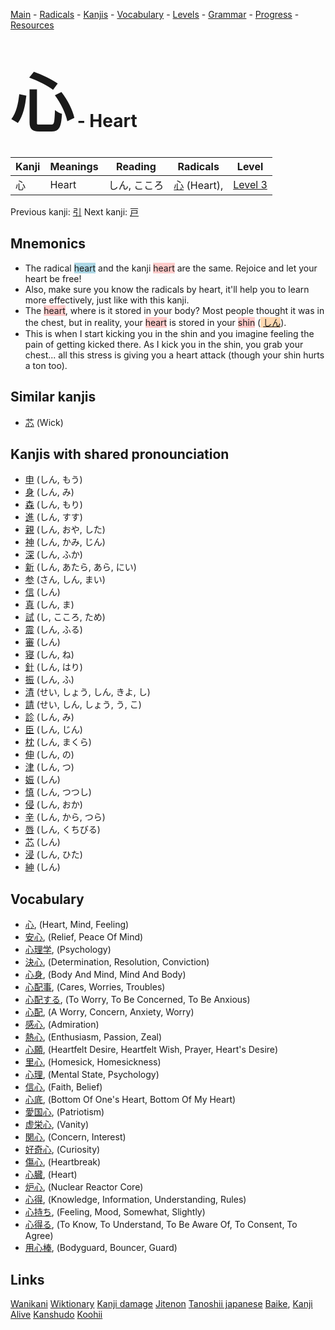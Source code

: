 <style> bigfont {font-size: 100px}</style>
[Main](../README.md) -
[Radicals](../radicals.md) -
[Kanjis](../kanjis.md) -
[Vocabulary](../vocabulary.md) -
[Levels](../levels.md) -
[Grammar](../grammar.md) - 
[Progress](../progress.md) -
[Resources](../resources.md)
# <bigfont> 心</bigfont> - Heart 

| Kanji | Meanings | Reading | Radicals | Level |
| --- | --- | --- | --- | --- |
| 心 | Heart | しん, こころ | [心](../radicals/心.md) (Heart),  | [Level 3](../levels/wk_level3.md) |

Previous kanji: [引](引.md) Next kanji: [戸](戸.md) 

## Mnemonics
 * The radical <span style="background-color:#ADD8E6"> heart</span> and the kanji <span style="background-color:#ffcccb"> heart</span> are the same. Rejoice and let your heart be free!
* Also, make sure you know the radicals by heart, it'll help you to learn more effectively, just like with this kanji.
* The <span style="background-color:#ffcccb"> heart</span>, where is it stored in your body? Most people thought it was in the chest, but in reality, your <span style="background-color:#ffcccb"> heart</span> is stored in your <span style="background-color:#ffcccb"> shin</span> (<span style="background-color:#fed8b1"> [しん](https://jisho.org/search/しん)</span>).
* This is when I start kicking you in the shin and you imagine feeling the pain of getting kicked there. As I kick you in the shin, you grab your chest... all this stress is giving you a heart attack (though your shin hurts a ton too).


## Similar kanjis
 * [芯](芯.md) (Wick)



## Kanjis with shared pronounciation
 * [申](申.md) (しん, もう)
* [身](身.md) (しん, み)
* [森](森.md) (しん, もり)
* [進](進.md) (しん, すす)
* [親](親.md) (しん, おや, した)
* [神](神.md) (しん, かみ, じん)
* [深](深.md) (しん, ふか)
* [新](新.md) (しん, あたら, あら, にい)
* [参](参.md) (さん, しん, まい)
* [信](信.md) (しん)
* [真](真.md) (しん, ま)
* [試](試.md) (し, こころ, ため)
* [震](震.md) (しん, ふる)
* [審](審.md) (しん)
* [寝](寝.md) (しん, ね)
* [針](針.md) (しん, はり)
* [振](振.md) (しん, ふ)
* [清](清.md) (せい, しょう, しん, きよ, し)
* [請](請.md) (せい, しん, しょう, う, こ)
* [診](診.md) (しん, み)
* [臣](臣.md) (しん, じん)
* [枕](枕.md) (しん, まくら)
* [伸](伸.md) (しん, の)
* [津](津.md) (しん, つ)
* [娠](娠.md) (しん)
* [慎](慎.md) (しん, つつし)
* [侵](侵.md) (しん, おか)
* [辛](辛.md) (しん, から, つら)
* [唇](唇.md) (しん, くちびる)
* [芯](芯.md) (しん)
* [浸](浸.md) (しん, ひた)
* [紳](紳.md) (しん)



## Vocabulary
 * [心](../vocabulary/心.md), (Heart, Mind, Feeling)
* [安心](../vocabulary/心.md), (Relief, Peace Of Mind)
* [心理学](../vocabulary/心.md), (Psychology)
* [決心](../vocabulary/心.md), (Determination, Resolution, Conviction)
* [心身](../vocabulary/心.md), (Body And Mind, Mind And Body)
* [心配事](../vocabulary/心.md), (Cares, Worries, Troubles)
* [心配する](../vocabulary/心.md), (To Worry, To Be Concerned, To Be Anxious)
* [心配](../vocabulary/心.md), (A Worry, Concern, Anxiety, Worry)
* [感心](../vocabulary/心.md), (Admiration)
* [熱心](../vocabulary/心.md), (Enthusiasm, Passion, Zeal)
* [心願](../vocabulary/心.md), (Heartfelt Desire, Heartfelt Wish, Prayer, Heart's Desire)
* [里心](../vocabulary/心.md), (Homesick, Homesickness)
* [心理](../vocabulary/心.md), (Mental State, Psychology)
* [信心](../vocabulary/心.md), (Faith, Belief)
* [心底](../vocabulary/心.md), (Bottom Of One's Heart, Bottom Of My Heart)
* [愛国心](../vocabulary/心.md), (Patriotism)
* [虚栄心](../vocabulary/心.md), (Vanity)
* [関心](../vocabulary/心.md), (Concern, Interest)
* [好奇心](../vocabulary/心.md), (Curiosity)
* [傷心](../vocabulary/心.md), (Heartbreak)
* [心臓](../vocabulary/心.md), (Heart)
* [炉心](../vocabulary/心.md), (Nuclear Reactor Core)
* [心得](../vocabulary/心.md), (Knowledge, Information, Understanding, Rules)
* [心持ち](../vocabulary/心.md), (Feeling, Mood, Somewhat, Slightly)
* [心得る](../vocabulary/心.md), (To Know, To Understand, To Be Aware Of, To Consent, To Agree)
* [用心棒](../vocabulary/心.md), (Bodyguard, Bouncer, Guard)




## Links 


[Wanikani](https://www.wanikani.com/kanji/心)
[Wiktionary](https://en.wiktionary.org/wiki/心)
[Kanji damage](http://www.kanjidamage.com/kanji/search?utf8=✓&q=心)
[Jitenon](https://jitenon.com/kanji/心)
[Tanoshii japanese](https://www.tanoshiijapanese.com/dictionary/kanji.cfm?k=心)
[Baike](https://baike.baidu.com/item/心),
[Kanji Alive](https://app.kanjialive.com/心)
[Kanshudo](https://www.kanshudo.com/searchmn?q=心)
[Koohii](https://kanji.koohii.com/study/kanji/心)
